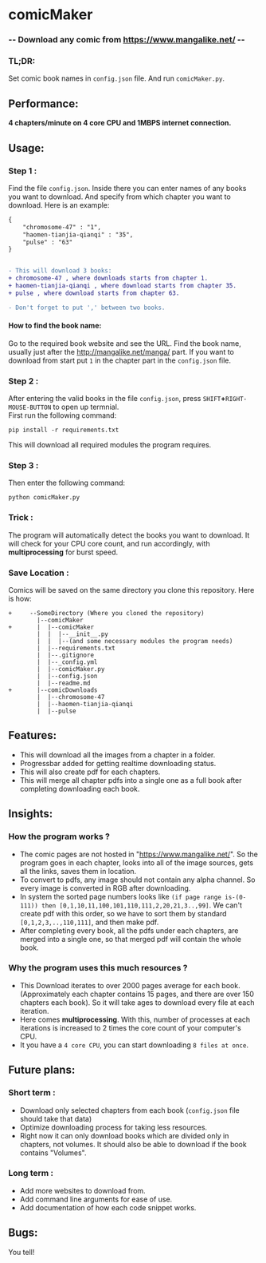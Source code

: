 # comicMaker  
###  -- Download any comic from https://www.mangalike.net/ --  
  
  

### TL;DR:
Set comic book names in `config.json` file. And run `comicMaker.py`.

## Performance:

**4 chapters/minute on 4 core CPU and 1MBPS internet connection.**

## Usage:

### Step 1 :  
Find the file `config.json`. Inside there you can enter names of any books you want to download. And specify from which chapter you want to download. Here is an example:

```diff
{
    "chromosome-47" : "1",
    "haomen-tianjia-qianqi" : "35",
    "pulse" : "63"
}  


- This will download 3 books:
+ chromosome-47 , where downloads starts from chapter 1.
+ haomen-tianjia-qianqi , where download starts from chapter 35.
+ pulse , where download starts from chapter 63.
```
```diff
- Don't forget to put ',' between two books.
```

#### How to find the book name:  

Go to the required book website and see the URL. Find the book name, usually just after the http://mangalike.net/manga/ part. If you want to download from start put `1` in the chapter part in the `config.json` file.

### Step 2 : 

After entering the valid books in the file `config.json`, press `SHIFT`**+**`RIGHT-MOUSE-BUTTON` to open up termnial.  
First run the following command:

```
pip install -r requirements.txt
```

This will download all required modules the program requires.  

### Step 3 :

Then enter the following command:

```
python comicMaker.py
```

### Trick :

The program will automatically detect the books you want to download. It will check for your CPU core count, and run accordingly, with **multiprocessing** for burst speed.

### Save Location :

Comics will be saved on the same directory you clone this repository. Here is how: 
```
+     --SomeDirectory (Where you cloned the repository)
        |--comicMaker
+       |  |--comicMaker
        |  |  |--__init__.py
        |  |  |--(and some necessary modules the program needs)
        |  |--requirements.txt
        |  |--.gitignore
        |  |--_config.yml
        |  |--comicMaker.py
        |  |--config.json
        |  |--readme.md
+       |--comicDownloads
        |  |--chromosome-47
        |  |--haomen-tianjia-qianqi
        |  |--pulse 

```

## Features:

- This will download all the images from a chapter in a folder.
- Progressbar added for getting realtime downloading status.
- This will also create pdf for each chapters.
- This will merge all chapter pdfs into a single one as a full book after completing downloading each book.

## Insights:
 
 ### How the program works ?  
- The comic pages are not hosted in "https://www.mangalike.net/". So the program goes in each chapter, looks into all of the image sources, gets all the links, saves them in location.
- To convert to pdfs, any image should not contain any alpha channel. So every image is converted in RGB after downloading.
- In system the sorted page numbers looks like `(if page range is-(0-111)) then [0,1,10,11,100,101,110,111,2,20,21,3..,99]`. We can't create pdf with this order, so we have to sort them by standard `[0,1,2,3,..,110,111]`, and then make pdf.
- After completing every book, all the pdfs under each chapters, are merged into a single one, so that merged pdf will contain the whole book.

### Why the program uses this much resources ?  
- This Download iterates to over 2000 pages average for each book. (Approximately each chapter contains 15 pages, and there are over 150 chapters each book). So it will take ages to download every file at each iteration.
- Here comes **multiprocessing**. With this, number of processes at each iterations is increased to 2 times the core count of your computer's CPU.
- It you have a `4 core CPU`, you can start downloading `8 files at once`.

## Future plans:

### Short term :  

- Download only selected chapters from each book (`config.json` file should take that data)
- Optimize downloading process for taking less resources.
- Right now it can only download books which are divided only in chapters, not volumes. It should also be able to download if the book contains "Volumes".

### Long term :  

- Add more websites to download from.
- Add command line arguments for ease of use.
- Add documentation of how each code snippet works.

## Bugs:

You tell!
